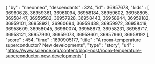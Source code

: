 {
  "by" : "nneonneo",
  "descendants" : 324,
  "id" : 36957678,
  "kids" : [ 36960628, 36959361, 36961094, 36958184, 36959602, 36958805, 36958447, 36959582, 36957928, 36958443, 36958944, 36959182, 36959101, 36958921, 36960694, 36959438, 36959972, 36958419, 36958609, 36958045, 36960074, 36958873, 36958231, 36958717, 36958121, 36957930, 36959073, 36958601, 36957960, 36958192 ],
  "score" : 454,
  "time" : 1690905177,
  "title" : "A room-temperature superconductor? New developments",
  "type" : "story",
  "url" : "https://www.science.org/content/blog-post/room-temperature-superconductor-new-developments"
}
